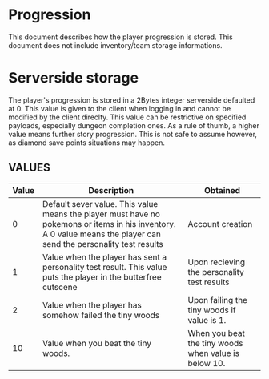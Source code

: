 # Progression

This document describes how the player progression is stored.
This document does not include inventory/team storage informations.

# Serverside storage

The player's progression is stored in a 2Bytes integer serverside defaulted at 0.
This value is given to the client when logging in and cannot be modified by the client direclty.
This value can be restrictive on specified payloads, especially dungeon completion ones.
As a rule of thumb, a higher value means further story progression. This is not safe to assume however, as diamond save points situations may happen.

## VALUES

| Value         | Description                                                           | Obtained |
|-|-|-|
|0|Default sever value. This value means the player must have no pokemons or items in his inventory. A 0 value means the player can send the personality test results| Account creation|
|1|Value when the player has sent a personality test result. This value puts the player in the butterfree cutscene|Upon recieving the personality test results|
|2|Value when the player has somehow failed the tiny woods|Upon failing the tiny woods if value is 1.|
|10|Value when you beat the tiny woods.|When you beat the tiny woods when value is below 10.|